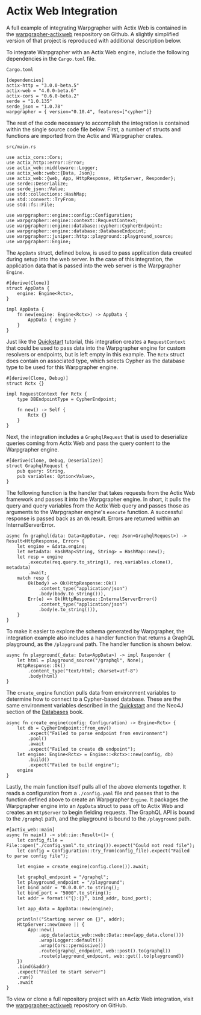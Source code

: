 # Actix Web Integration

A full example of integrating Warpgrapher with Actix Web is contained in the [warpgrapher-actixweb](https://github.com/warpforge/warpgrapher-actixweb) respository on Github. A slightly simplified version of that project is reproduced with additional description below.

To integrate Warpgrapher with an Actix Web engine, include the following dependencies in the `Cargo.toml` file.

`Cargo.toml`

```
[dependencies]
actix-http = "3.0.0-beta.5"
actix-web = "4.0.0-beta.6"
actix-cors = "0.6.0-beta.2"
serde = "1.0.135"
serde_json = "1.0.78"
warpgrapher = { version="0.10.4", features=["cypher"]}
```

The rest of the code necessary to accomplish the integration is contained within the single source code file below. First, a number of structs and functions are imported from the Actix and Warpgrapher crates.

`src/main.rs`

```
use actix_cors::Cors;
use actix_http::error::Error;
use actix_web::middleware::Logger;
use actix_web::web::{Data, Json};
use actix_web::{web, App, HttpResponse, HttpServer, Responder};
use serde::Deserialize;
use serde_json::Value;
use std::collections::HashMap;
use std::convert::TryFrom;
use std::fs::File;

use warpgrapher::engine::config::Configuration;
use warpgrapher::engine::context::RequestContext;
use warpgrapher::engine::database::cypher::CypherEndpoint;
use warpgrapher::engine::database::DatabaseEndpoint;
use warpgrapher::juniper::http::playground::playground_source;
use warpgrapher::Engine;
```

The `AppData` struct, defined below, is used to pass application data created during setup into the web server. In the case of this integration, the application data that is passed into the web server is the Warpgrapher `Engine`.


```
#[derive(Clone)]
struct AppData {
    engine: Engine<Rctx>,
}

impl AppData {
    fn new(engine: Engine<Rctx>) -> AppData {
        AppData { engine }
    }
}
```

Just like the [Quickstart](../warpgrapher/quickstart.html) tutorial, this integration creates a `RequestContext` that could be used to pass data into the Warpgrapher engine for custom resolvers or endpoints, but is left empty in this example. The `Rctx` struct does contain on associated type, which selects Cypher as the database type to be used for this Warpgrapher engine.

```
#[derive(Clone, Debug)]
struct Rctx {}

impl RequestContext for Rctx {
    type DBEndpointType = CypherEndpoint;

    fn new() -> Self {
        Rctx {}
    }
}
```

Next, the integration includes a `GraphqlRequest` that is used to deserialize queries coming from Actix Web and pass the query content to the Warpgrapher engine.

```
#[derive(Clone, Debug, Deserialize)]
struct GraphqlRequest {
    pub query: String,
    pub variables: Option<Value>,
}
```

The following function is the handler that takes requests from the Actix Web framework and passes it into the Warpgrapher engine. In short, it pulls the query and query variables from the Actix Web query and passes those as arguments to the Warpgrapher engine's `execute` function. A successful response is passed back as an `Ok` result. Errors are returned within an InternalServerError.

```
async fn graphql(data: Data<AppData>, req: Json<GraphqlRequest>) -> Result<HttpResponse, Error> {
    let engine = &data.engine;
    let metadata: HashMap<String, String> = HashMap::new();
    let resp = engine
        .execute(req.query.to_string(), req.variables.clone(), metadata)
        .await;
    match resp {
        Ok(body) => Ok(HttpResponse::Ok()
            .content_type("application/json")
            .body(body.to_string())),
        Err(e) => Ok(HttpResponse::InternalServerError()
            .content_type("application/json")
            .body(e.to_string())),
    }
}
```

To make it easier to explore the schema generated by Warpgrapher, the integration example also includes a handler function that returns a GraphQL playground, as the `/playground` path. The handler function is shown below.

```
async fn playground(_data: Data<AppData>) -> impl Responder {
    let html = playground_source("/graphql", None);
    HttpResponse::Ok()
        .content_type("text/html; charset=utf-8")
        .body(html)
}
```

The `create_engine` function pulls data from environment variables to determine how to connect to a Cypher-based database. These are the same environment variables described in the [Quickstart](../warpgrapher/quickstart.html) and the Neo4J section of the [Databases](../configuration/databases.html) book.

```
async fn create_engine(config: Configuration) -> Engine<Rctx> {
    let db = CypherEndpoint::from_env()
        .expect("Failed to parse endpoint from environment")
        .pool()
        .await
        .expect("Failed to create db endpoint");
    let engine: Engine<Rctx> = Engine::<Rctx>::new(config, db)
        .build()
        .expect("Failed to build engine");
    engine
}
```

Lastly, the main function itself pulls all of the above elements together. It reads a configuration from a `./config.yaml` file and passes that to the function defined above to create an Warpgrapher `Engine`. It packages the Warpgrapher engine into an `AppData` struct to pass off to Actix Web and creates an `HttpServer` to begin fielding requests. The GraphQL API is bound to the `/graphql` path, and the playground is bound to the `/playground` path.

```
#[actix_web::main]
async fn main() -> std::io::Result<()> {
    let config_file = File::open("./config.yaml".to_string()).expect("Could not read file");
    let config = Configuration::try_from(config_file).expect("Failed to parse config file");

    let engine = create_engine(config.clone()).await;

    let graphql_endpoint = "/graphql";
    let playground_endpoint = "/playground";
    let bind_addr = "0.0.0.0".to_string();
    let bind_port = "5000".to_string();
    let addr = format!("{}:{}", bind_addr, bind_port);

    let app_data = AppData::new(engine);

    println!("Starting server on {}", addr);
    HttpServer::new(move || {
        App::new()
            .app_data(actix_web::web::Data::new(app_data.clone()))
            .wrap(Logger::default())
            .wrap(Cors::permissive())
            .route(graphql_endpoint, web::post().to(graphql))
            .route(playground_endpoint, web::get().to(playground))
    })
    .bind(&addr)
    .expect("Failed to start server")
    .run()
    .await
}
```

To view or clone a full repository project with an Actix Web integration, visit the [warpgrapher-actixweb](https://github.com/warpforge/warpgrapher-actixweb) repository on GitHub.

